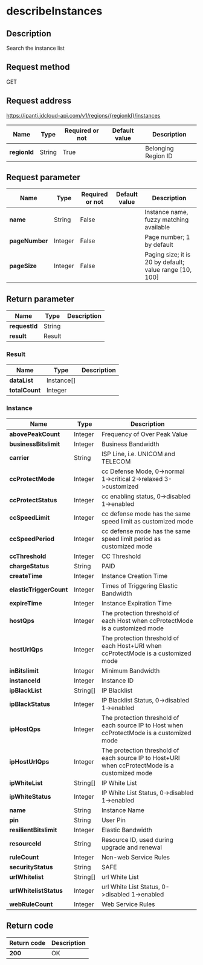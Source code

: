 # describeInstances


## Description
Search the instance list

## Request method
GET

## Request address
https://ipanti.jdcloud-api.com/v1/regions/{regionId}/instances

|Name|Type|Required or not|Default value|Description|
|---|---|---|---|---|
|**regionId**|String|True||Belonging Region ID|

## Request parameter
|Name|Type|Required or not|Default value|Description|
|---|---|---|---|---|
|**name**|String|False||Instance name, fuzzy matching available|
|**pageNumber**|Integer|False||Page number; 1 by default|
|**pageSize**|Integer|False||Paging size; it is 20 by default; value range [10, 100]|


## Return parameter
|Name|Type|Description|
|---|---|---|
|**requestId**|String||
|**result**|Result||


### Result
|Name|Type|Description|
|---|---|---|
|**dataList**|Instance[]||
|**totalCount**|Integer||
### Instance
|Name|Type|Description|
|---|---|---|
|**abovePeakCount**|Integer|Frequency of Over Peak Value|
|**businessBitslimit**|Integer|Business Bandwidth|
|**carrier**|String|ISP Line, i.e. UNICOM and TELECOM|
|**ccProtectMode**|Integer|cc Defense Mode, 0->normal  1->critical  2->relaxed  3->customized|
|**ccProtectStatus**|Integer|cc enabling status, 0->disabled  1->enabled|
|**ccSpeedLimit**|Integer|cc defense mode has the same speed limit as customized mode|
|**ccSpeedPeriod**|Integer|cc defense mode has the same speed limit period as customized mode|
|**ccThreshold**|Integer|CC Threshold|
|**chargeStatus**|String|PAID|ARREARS|EXPIRED|
|**createTime**|Integer|Instance Creation Time|
|**elasticTriggerCount**|Integer|Times of Triggering Elastic Bandwidth|
|**expireTime**|Integer|Instance Expiration Time|
|**hostQps**|Integer|The protection threshold of each Host when ccProtectMode is a customized mode|
|**hostUrlQps**|Integer|The protection threshold of each Host+URI when ccProtectMode is a customized mode|
|**inBitslimit**|Integer|Minimum Bandwidth|
|**instanceId**|Integer|Instance ID|
|**ipBlackList**|String[]|IP Blacklist|
|**ipBlackStatus**|Integer|IP Blacklist Status, 0->disabled  1->enabled|
|**ipHostQps**|Integer|The protection threshold of each source IP to Host when ccProtectMode is a customized mode|
|**ipHostUrlQps**|Integer|The protection threshold of each source IP to Host+URI when ccProtectMode is a customized mode|
|**ipWhiteList**|String[]|IP White List|
|**ipWhiteStatus**|Integer|IP White List Status, 0->disabled  1->enabled|
|**name**|String|Instance Name|
|**pin**|String|User Pin|
|**resilientBitslimit**|Integer|Elastic Bandwidth|
|**resourceId**|String|Resource ID, used during upgrade and renewal|
|**ruleCount**|Integer|Non-web Service Rules|
|**securityStatus**|String|SAFE|CLEANING|BLOCKING|
|**urlWhitelist**|String[]|url White List|
|**urlWhitelistStatus**|Integer|url White List Status, 0->disabled  1->enabled|
|**webRuleCount**|Integer|Web Service Rules|

## Return code
|Return code|Description|
|---|---|
|**200**|OK|
